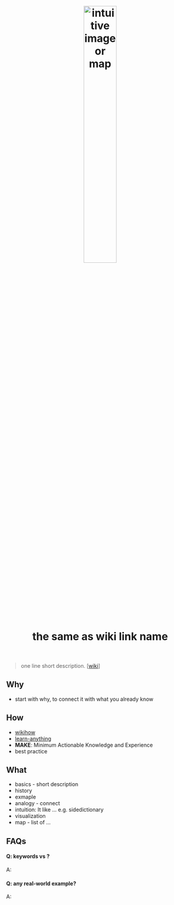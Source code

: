 <h1 align="center">
<br>
	<a href="https://www.wikiwand.com/en/Note-taking">
  <img src="https://i.imgur.com/EFEoch9.png" alt="intuitive image or map" width=42%">
  </a>
  <br><br>
the same as wiki link name 
  <br><br>
</h1>

> one line short description. [[wiki]()]

## Why 

* start with why, to connect it with what you already know

## How

* [wikihow](https://www.wikihow.com/Main-Page) 
* [learn-anything](https://learn-anything.xyz/)
* **MAKE**: Minimum Actionable Knowledge and Experience
* best practice

## What 

* basics - short description
* history
* exmaple
* analogy - connect 
* intuition: It like ...  e.g. sidedictionary
* visualization
* map - list of ...

## FAQs

#### Q: keywords vs ?

A: 

#### Q: any real-world example?

A: 

